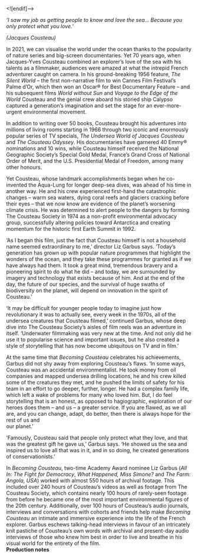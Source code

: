 
<![endif]-->

_‘I saw my job as getting people to know and love the sea... Because you only protect what you love.’_

_(Jacques Cousteau)_

In 2021, we can visualise the world under the ocean thanks to the popularity of nature series and big-screen documentaries. Yet 70 years ago, when Jacques-Yves Cousteau combined an explorer’s love of the sea with his talents as a filmmaker, audiences were amazed at what the intrepid French adventurer caught on camera. In his ground-breaking 1956 feature, _The Silent World_ – the first non-narrative film to win Cannes Film Festival’s Palme d’Or, which then won an Oscar® for Best Documentary Feature – and his subsequent films _World without Sun_ and _Voyage to the Edge of the World_ Cousteau and the genial crew aboard his storied ship Calypso captured a generation’s imagination and set the stage for an ever-more-urgent environmental movement.

In addition to writing over 50 books, Cousteau brought his adventures into millions of living rooms starting in 1966 through two iconic and enormously popular series of TV specials, _The Undersea World of Jacques Cousteau_ and _The Cousteau Odyssey_. His documentaries have garnered 40 Emmy® nominations and 10 wins, while Cousteau himself received the National Geographic Society’s Special Gold Medal, France’s Grand Cross of National Order of Merit, and the U.S. Presidential Medal of Freedom, among many  
other honours.

Yet Cousteau, whose landmark accomplishments began when he co-invented the Aqua-Lung for longer deep-sea dives, was ahead of his time in another way. He and his crew experienced first-hand the catastrophic changes – warm sea waters, dying coral reefs and glaciers cracking before their eyes – that we now know are evidence of the planet’s worsening climate crisis. He was determined to alert people to the dangers by forming The Cousteau Society in 1974 as a non-profit environmental advocacy group, successfully altering policies toward Antarctica and creating momentum for the historic first Earth Summit in 1992.

‘As I began this film, just the fact that Cousteau himself is not a household name seemed extraordinary to me,’ director Liz Garbus says. ‘Today’s generation has grown up with popular nature programmes that highlight the wonders of the ocean, and they take these programmes for granted as if we have always had them. It took a great mind, tremendous bravery and a pioneering spirit to do what he did – and today, we are surrounded by imagery and technology that exists because of him. And at the end of the day, the future of our species, and the survival of huge swaths of biodiversity on the planet, will depend on innovation in the spirit of Cousteau.’

‘It may be difficult for younger people today to imagine just how revolutionary it was to actually see, every week in the 1970s, all of the undersea creatures that Cousteau filmed,’ continued Garbus, whose deep dive into The Cousteau Society’s aisles of film reels was an adventure in itself. ‘Underwater filmmaking was very new at the time. And not only did he use it to popularise science and important issues, but he also created a style of storytelling that has now become ubiquitous on TV and in film.’

At the same time that _Becoming Cousteau_  celebrates his achievements, Garbus did not shy away from exploring Cousteau’s flaws. ‘In some ways, Cousteau was an accidental environmentalist. He took money from oil companies and mapped undersea drilling locations, he and his crew killed some of the creatures they met, and he pushed the limits of safety for his team in an effort to go deeper, further, longer. He had a complex family life, which left a wake of problems for many who loved him. But, I do feel storytelling that is an honest, as opposed to hagiographic, exploration of our heroes does them – and us – a greater service. If you are flawed, as we all are, and you can change, adapt, do better, then there is always hope for the rest of us and  
our planet.’

‘Famously, Cousteau said that people only protect what they love, and that was the greatest gift he gave us,’ Garbus says. ‘He showed us the sea and inspired us to love all that was in it, and in so doing, he created generations of conservationists.’

In _Becoming Cousteau_, two-time Academy Award nominee Liz Garbus (_All In: The Fight for Democracy_, _What Happened, Miss Simone?_ and _The Farm: Angola, USA_) worked with almost 550 hours of archival footage. This included over 240 hours of Cousteau’s videos as well as footage from The Cousteau Society, which contains nearly 100 hours of rarely-seen footage from before he became one of the most important environmental figures of the 20th century. Additionally, over 100 hours of Cousteau’s audio journals, interviews and conversations with cohorts and friends help make _Becoming Cousteau_ an intimate and immersive experience into the life of the French explorer. Garbus eschews talking-head interviews in favour of an intricately knit pastiche of Cousteau’s own words with archival and present-day audio interviews of those who knew him best in order to live and breathe in his visual world for the entirety of the film.<br>
**Production notes**
<!--stackedit_data:
eyJoaXN0b3J5IjpbLTU5NzY0ODUzMl19
-->